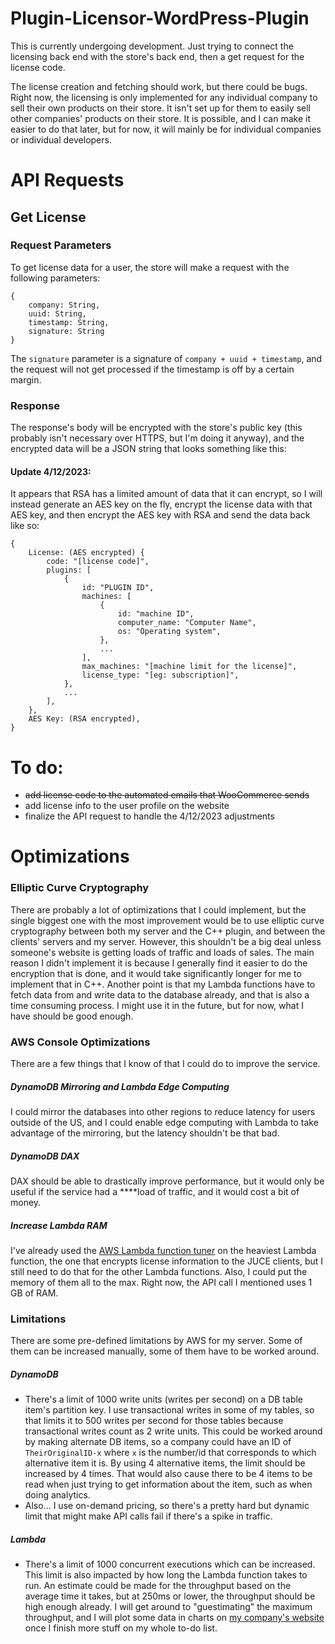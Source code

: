 # Plugin-Licensor-WordPress-Plugin
This is currently undergoing development. Just trying to connect the licensing back end with the store's back end, then a get request for the license code.

The license creation and fetching should work, but there could be bugs. Right now, the licensing is only implemented for any individual company to sell their own products on their store. It isn't set up for them to easily sell other companies' products on their store. It is possible, and I can make it easier to do that later, but for now, it will mainly be for individual companies or individual developers.

# API Requests

## Get License

### Request Parameters

To get license data for a user, the store will make a request with the following parameters:
```
{
    company: String,
    uuid: String,
    timestamp: String,
    signature: String
}
```
The `signature` parameter is a signature of `company + uuid + timestamp`, and the request will not get processed if the timestamp is off by a certain margin.

### Response
The response's body will be encrypted with the store's public key (this probably isn't necessary over HTTPS, but I'm doing it anyway), and the encrypted data will be a JSON string that looks something like this:

#### Update 4/12/2023:
It appears that RSA has a limited amount of data that it can encrypt, so I will instead generate an AES key on the fly, encrypt the license data with that AES key, and then encrypt the AES key with RSA and send the data back like so:
```
{
    License: (AES encrypted) {
        code: "[license code]",
        plugins: [
            {
                id: "PLUGIN ID",
                machines: [
                    {
                        id: "machine ID",
                        computer_name: "Computer Name",
                        os: "Operating system",
                    },
                    ...
                ],
                max_machines: "[machine limit for the license]",
                license_type: "[eg: subscription]",
            },
            ...
        ],
    },
    AES Key: (RSA encrypted),
}
```

# To do:
* ~~add license code to the automated emails that WooCommerce sends~~
* add license info to the user profile on the website
* finalize the API request to handle the 4/12/2023 adjustments

# Optimizations
### Elliptic Curve Cryptography
There are probably a lot of optimizations that I could implement, but the single biggest one with the most improvement would be to use elliptic curve cryptography between both my server and the C++ plugin, and between the clients' servers and my server. However, this shouldn't be a big deal unless someone's website is getting loads of traffic and loads of sales. The main reason I didn't implement it is because I generally find it easier to do the encryption that is done, and it would take significantly longer for me to implement that in C++. Another point is that my Lambda functions have to fetch data from and write data to the database already, and that is also a time consuming process. I might use it in the future, but for now, what I have should be good enough.

### AWS Console Optimizations
There are a few things that I know of that I could do to improve the service.
##### DynamoDB Mirroring and Lambda Edge Computing
I could mirror the databases into other regions to reduce latency for users outside of the US, and I could enable edge computing with Lambda to take advantage of the mirroring, but the latency shouldn't be that bad.
##### DynamoDB DAX
DAX should be able to drastically improve performance, but it would only be useful if the service had a ****load of traffic, and it would cost a bit of money.
##### Increase Lambda RAM
I've already used the [AWS Lambda function tuner](https://github.com/alexcasalboni/aws-lambda-power-tuning) on the heaviest Lambda function, the one that encrypts license information to the JUCE clients, but I still need to do that for the other Lambda functions. Also, I could put the memory of them all to the max. Right now, the API call I mentioned uses 1 GB of RAM.

### Limitations
There are some pre-defined limitations by AWS for my server. Some of them can be increased manually, some of them have to be worked around.
##### DynamoDB
* There's a limit of 1000 write units (writes per second) on a DB table item's partition key. I use transactional writes in some of my tables, so that limits it to 500 writes per second for those tables because transactional writes count as 2 write units. This could be worked around by making alternate DB items, so a company could have an ID of `TheirOriginalID-x` where `x` is the number/id that corresponds to which alternative item it is. By using 4 alternative items, the limit should be increased by 4 times. That would also cause there to be 4 items to be read when just trying to get information about the item, such as when doing analytics.
* Also... I use on-demand pricing, so there's a pretty hard but dynamic limit that might make API calls fail if there's a spike in traffic.
##### Lambda
* There's a limit of 1000 concurrent executions which can be increased. This limit is also impacted by how long the Lambda function takes to run. An estimate could be made for the throughput based on the average time it takes, but at 250ms or lower, the throughput should be high enough already. I will get around to "guestimating" the maximum throughput, and I will plot some data in charts on [my company's website](https://www.hyperformancesolutions.com/) once I finish more stuff on my whole to-do list.
